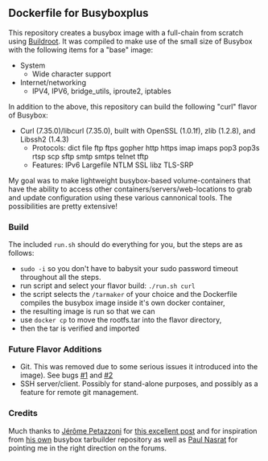 ## Dockerfile for Busyboxplus

This repository creates a busybox image with a full-chain from scratch using
[Buildroot](http://buildroot.uclibc.org).  It was compiled to make use of the
small size of Busybox with the following items for a "base" image:

* System
    * Wide character support
* Internet/networking
    * IPV4, IPV6, bridge_utils, iproute2, iptables

In addition to the above, this repository can build the following "curl" flavor
of Busybox:

* Curl (7.35.0)/libcurl (7.35.0), built with OpenSSL (1.0.1f), zlib (1.2.8), and
  Libssh2 (1.4.3)
    * Protocols: dict file ftp ftps gopher http https imap imaps pop3 pop3s rtsp
      scp sftp smtp smtps telnet tftp 
    * Features: IPv6 Largefile NTLM SSL libz TLS-SRP

My goal was to make lightweight busybox-based volume-containers that have the
ability to access other containers/servers/web-locations to grab and update
configuration using these various cannonical tools. The possibilities are pretty
extensive!

### Build

The included `run.sh` should do everything for you, but the steps are as
follows:

* `sudo -i` so you don't have to babysit your sudo password timeout throughout
  all the steps.
* run script and select your flavor build: `./run.sh curl`
* the script selects the `/tarmaker` of your choice and the Dockerfile compiles
  the busybox image inside it's own docker container,
* the resulting image is run so that we can
* use `docker cp` to move the rootfs.tar into the flavor directory,
* then the tar is verified and imported

### Future Flavor Additions

* Git. This was removed due to some serious issues it introduced into the
  image). See bugs [#1][1] and [#2][2]
* SSH server/client. Possibly for stand-alone purposes, and possibly as a
  feature for remote git management.

[1]: https://github.com/brianclements/dockerfile-busyboxplus/issues/1
[2]: https://github.com/brianclements/dockerfile-busyboxplus/issues/2
### Credits

Much thanks to [Jérôme Petazzoni](https://github.com/jpetazzo) for [this
excellent
post](http://blog.docker.io/2013/06/create-light-weight-docker-containers-buildroot)
and for inspiration from [his own](https://github.com/jpetazzo/docker-busybox)
busybox tarbuilder repository as well as [Paul
Nasrat](https://github.com/pnasrat) for pointing me in the right direction on 
the forums.
